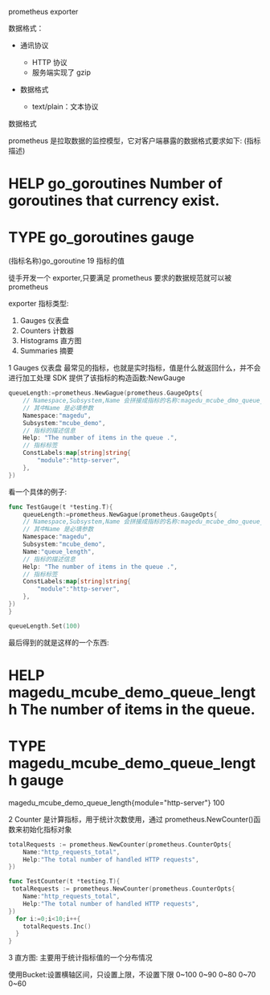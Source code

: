 prometheus exporter

数据格式：

- 通讯协议

  - HTTP 协议
  - 服务端实现了 gzip

- 数据格式
  - text/plain：文本协议

数据格式

prometheus 是拉取数据的监控模型，它对客户端暴露的数据格式要求如下:
(指标描述)

# HELP go_goroutines Number of goroutines that currency exist.

# TYPE go_goroutines gauge

(指标名称)go_goroutine 19 指标的值

徒手开发一个 exporter,只要满足 prometheus 要求的数据规范就可以被 prometheus

exporter 指标类型:

1. Gauges 仪表盘
2. Counters 计数器
3. Histograms 直方图
4. Summaries 摘要

1 Gauges 仪表盘
最常见的指标，也就是实时指标，值是什么就返回什么，并不会进行加工处理
SDK 提供了该指标的构造函数:NewGauge

```go
queueLength:=prometheus.NewGague(prometheus.GaugeOpts{
    // Namespace,Subsystem,Name 会拼接成指标的名称:magedu_mcube_dmo_queue_length
    // 其中Name 是必填参数
    Namespace:"magedu",
    Subsystem:"mcube_demo",
    // 指标的描述信息
    Help: "The number of items in the queue .",
    // 指标标签
    ConstLabels:map[string]string{
        "module":"http-server",
    },
})
```

看一个具体的例子:

```go
func TestGauge(t *testing.T){
    queueLength:=prometheus.NewGague(prometheus.GaugeOpts{
    // Namespace,Subsystem,Name 会拼接成指标的名称:magedu_mcube_dmo_queue_length
    // 其中Name 是必填参数
    Namespace:"magedu",
    Subsystem:"mcube_demo",
    Name:"queue_length",
    // 指标的描述信息
    Help: "The number of items in the queue .",
    // 指标标签
    ConstLabels:map[string]string{
        "module":"http-server",
    },
})
}

queueLength.Set(100)
```

最后得到的就是这样的一个东西:

# HELP magedu_mcube_demo_queue_length The number of items in the queue.

# TYPE magedu_mcube_demo_queue_length gauge

magedu_mcube_demo_queue_length{module="http-server"} 100

2 Counter 是计算指标，用于统计次数使用，通过 prometheus.NewCounter()函数来初始化指标对象

```go
totalRequests := prometheus.NewCounter(prometheus.CounterOpts{
    Name:"http_requests_total",
    Help:"The total number of handled HTTP requests",
})
```

```go
func TestCounter(t *testing.T){
 totalRequests := prometheus.NewCounter(prometheus.CounterOpts{
    Name:"http_requests_total",
    Help:"The total number of handled HTTP requests",
})
  for i:=0;i<10;i++{
    totalRequests.Inc()
  }
}
```

3  直方图: 主要用于统计指标值的一个分布情况

使用Bucket:设置横轴区间，只设置上限，不设置下限
0~100
0~90
0~80
0~70
0~60